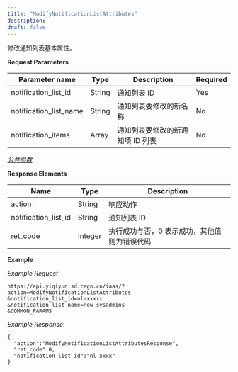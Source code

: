 ```yaml
---
title: "ModifyNotificationListAttributes"
description: 
draft: false
---
```




修改通知列表基本属性。

**Request Parameters**

| Parameter name | Type | Description | Required |
| --- | --- | --- | --- |
| notification_list_id | String | 通知列表 ID | Yes |
| notification_list_name | String | 通知列表要修改的新名称 | No |
| notification_items | Array | 通知列表要修改的新通知项 ID 列表 | No |

[_公共参数_](../../../parameters/)

**Response Elements**

| Name | Type | Description |
| --- | --- | --- |
| action | String | 响应动作 |
| notification_list_id | String | 通知列表 ID |
| ret_code | Integer | 执行成功与否，0 表示成功，其他值则为错误代码 |

**Example**

_Example Request_

```
https://api.yiqiyun.sd.cegn.cn/iaas/?action=ModifyNotificationListAttributes
&notification_list_id=nl-xxxxx
&notification_list_name=new_sysadmins
&COMMON_PARAMS
```

_Example Response_:

```
{
  "action":"ModifyNotificationListAttributesResponse",
  "ret_code":0,
  "notification_list_id":"nl-xxxx"
}
```
